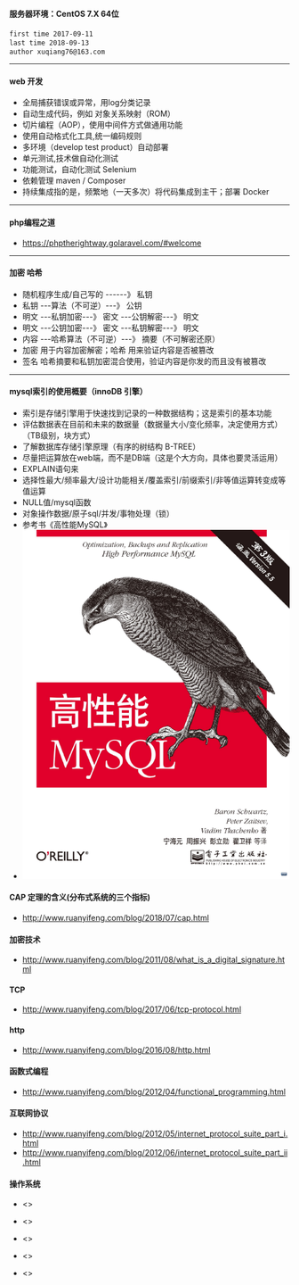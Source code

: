 #### 服务器环境：CentOS 7.X 64位 ####

    first time 2017-09-11
    last time 2018-09-13
    author xuqiang76@163.com

---

#### web 开发

- 全局捕获错误或异常，用log分类记录
- 自动生成代码，例如 对象关系映射（ROM）
- 切片编程（AOP），使用中间件方式做通用功能
- 使用自动格式化工具,统一编码规则
- 多环境（develop test product）自动部署
- 单元测试,技术做自动化测试
- 功能测试，自动化测试 Selenium
- 依赖管理 maven / Composer
- 持续集成指的是，频繁地（一天多次）将代码集成到主干；部署 Docker


---

#### php编程之道
 - <https://phptherightway.golaravel.com/#welcome>
---

#### 加密 哈希

- 随机程序生成/自己写的 ------》 私钥
- 私钥 ---算法（不可逆）---》 公钥
- 明文 ---私钥加密---》 密文 ---公钥解密---》 明文
- 明文 ---公钥加密---》 密文 ---私钥解密---》 明文
- 内容 ---哈希算法（不可逆）---》 摘要（不可解密还原）
- 加密 用于内容加密解密；哈希 用来验证内容是否被篡改
- 签名 哈希摘要和私钥加密混合使用，验证内容是你发的而且没有被篡改

---

#### mysql索引的使用概要（innoDB 引擎）

- 索引是存储引擎用于快速找到记录的一种数据结构；这是索引的基本功能
- 评估数据表在目前和未来的数据量（数据量大小/变化频率，决定使用方式）（TB级别，块方式）
- 了解数据库存储引擎原理（有序的树结构 B-TREE）
- 尽量把运算放在web端，而不是DB端（这是个大方向，具体也要灵活运用）
- EXPLAIN语句来
- 选择性最大/频率最大/设计功能相关/覆盖索引/前缀索引/非等值运算转变成等值运算
- NULL值/mysql函数
- 对象操作数据/原子sql/并发/事物处理（锁）
- 参考书《高性能MySQL》
- ![参考书《高性能MySQL》](https://github.com/xuqiang76/text/raw/master/img/mysql.png)


#### CAP 定理的含义(分布式系统的三个指标) ####
 - <http://www.ruanyifeng.com/blog/2018/07/cap.html>

#### 加密技术 ####
 - <http://www.ruanyifeng.com/blog/2011/08/what_is_a_digital_signature.html>

#### TCP ####
 - <http://www.ruanyifeng.com/blog/2017/06/tcp-protocol.html>

#### http ####
 - <http://www.ruanyifeng.com/blog/2016/08/http.html>

#### 函数式编程 ####
 - <http://www.ruanyifeng.com/blog/2012/04/functional_programming.html>

#### 互联网协议 ####
 - <http://www.ruanyifeng.com/blog/2012/05/internet_protocol_suite_part_i.html>
 - <http://www.ruanyifeng.com/blog/2012/06/internet_protocol_suite_part_ii.html>

#### 操作系统 ####
 - <>


 - <>
 - <>
 - <>
 - <>
